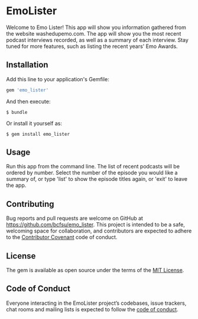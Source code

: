 # EmoLister

Welcome to Emo Lister!  This app will show you information gathered from the website washedupemo.com.  The app will show you the most recent podcast interviews recorded, as well as a summary of each interview.  Stay tuned for more features, such as listing the recent years' Emo Awards.

## Installation

Add this line to your application's Gemfile:

```ruby
gem 'emo_lister'
```

And then execute:

    $ bundle

Or install it yourself as:

    $ gem install emo_lister

## Usage

Run this app from the command line.  The list of recent podcasts will be ordered by number. Select the number of the episode you would like a summary of, or type 'list' to show the episode titles again, or 'exit' to leave the app.


## Contributing

Bug reports and pull requests are welcome on GitHub at https://github.com/bcfsu/emo_lister. This project is intended to be a safe, welcoming space for collaboration, and contributors are expected to adhere to the [Contributor Covenant](http://contributor-covenant.org) code of conduct.

## License

The gem is available as open source under the terms of the [MIT License](https://opensource.org/licenses/MIT).

## Code of Conduct

Everyone interacting in the EmoLister project’s codebases, issue trackers, chat rooms and mailing lists is expected to follow the [code of conduct](https://github.com/bcfsu/emo_lister/blob/master/CODE_OF_CONDUCT.md).
